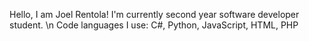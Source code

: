 Hello, I am Joel Rentola! I'm currently second year software developer student. \n
Code languages I use: C#, Python, JavaScript, HTML, PHP
